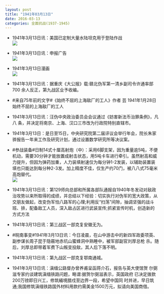 ```yaml
---
layout: post
title: "1941年03月13日"
date: 2016-03-13
categories: 全面抗战(1937-1945)
---
```


<meta name="referrer" content="no-referrer" />

- 1941年3月13日讯：美国已定制大量水陆坦克用于登陆作战 <br/><img src="https://ww4.sinaimg.cn/large/aca367d8jw1f1vl5fre0oj20hx07cmz1.jpg" />

- 1941年3月13日讯：申报广告 <br/><img src="https://ww4.sinaimg.cn/large/aca367d8jw1f1vjf64975j20km0hddjl.jpg" />

- 1941年3月13日漫画 <br/><img src="https://ww2.sinaimg.cn/large/aca367d8jw1f1vhmneb4wj20s40e576t.jpg" />

- 1941年3月13日讯：据重庆《大公报》载:赣北伪军第一清乡副司令许通率部700 余人反正，第九战区业予收编。 

- #来自75年前的文字#《始终不屈的上海敌厂的工人》作者 芸 1941年1月28日 始终不屈的上海敌厂的工人 

- 1941年3月13日讯：汪伪中央政治委员会会议通过《妨害新法币治罪条例》，凡八 条，并决定将南京、上海、汉口三市改为行政院特别直辖市。 

- 1941年3月13日：是日至15日，中央研究院第二届评议会举行年会，院长朱家 骅报告一年来工作及研究计划，通过设置数学研究所等决议案。 

- #参战装备#日制14式十厘高射炮（中）：采用6脚支架，因为重量逾5吨，不便机动，需要30分钟才能放置成射击状态，用5吨卡车进行牵引。虽然射高和威力提升，但因为弹药加重，人力装填射速仅为每分钟1-2发装，以辅助装置装填也只能达到每分种2-3发。加上精度不佳，仅生产约70门，被八八式75毫米高炮替代。 <br/><img src="https://ww3.sinaimg.cn/large/aca367d8jw1f1v09ipn5xj208n0gitaa.jpg" />

- 1941年3月13日讯：第129师向总部和所属各部队通报自1940年冬发动对敌政治攻势以来所取得的成绩，并总结以下经验：切实执行对伪军的宽大政策，从交朋友做起，改变伪军怕八路军的心理;利用反“扫荡”间隙，抽调坚强的战斗班、排，配备敌工人员，深入敌占区进行武装宣传;抓紧宣传时机，创造新的方式方法 

- 1941年3月13日讯：第三战区一部克复安徽无为。 

- #皖南事变#1941年3月13日讯：今日凌晨，在山中游击中的新四军政委项英、副参谋长周子昆于隐蔽地赤坑山蜜蜂洞中熟睡中，被军部副官刘厚总枪 杀。随后，刘厚总即带着军费下山叛变投敌，其人后下落不明。 

- 1941年3月13日讯：第九战区一部克复鄂南通城。 

- 1941年3月13日讯：滇缅公路督办曾养甫呈函蒋介石，报告与英大使馆贺 尔弼滋专家约谈建筑滇缅铁路问题，略谓:据贺尔弼滋表示，英国政府 已决定拨款200万镑即日兴工，修筑緬境腊戍至边界一段，希望中国同 时并进，早日筑通;我国修筑滇缅铁路国外材料用款约需美金1500万元，拟请向美国商借。 

